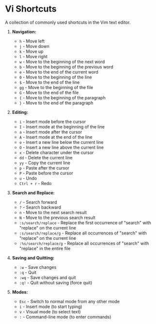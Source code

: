 # Vi Shortcuts

A collection of commonly used shortcuts in the Vim text editor.

1. **Navigation:**
   - `h` - Move left
   - `j` - Move down
   - `k` - Move up
   - `l` - Move right
   - `w` - Move to the beginning of the next word
   - `b` - Move to the beginning of the previous word
   - `e` - Move to the end of the current word
   - `0` - Move to the beginning of the line
   - `$` - Move to the end of the line
   - `gg` - Move to the beginning of the file
   - `G` - Move to the end of the file
   - `{` - Move to the beginning of the paragraph
   - `}` - Move to the end of the paragraph

2. **Editing:**
   - `i` - Insert mode before the cursor
   - `I` - Insert mode at the beginning of the line
   - `a` - Insert mode after the cursor
   - `A` - Insert mode at the end of the line
   - `o` - Insert a new line below the current line
   - `O` - Insert a new line above the current line
   - `x` - Delete character under the cursor
   - `dd` - Delete the current line
   - `yy` - Copy the current line
   - `p` - Paste after the cursor
   - `P` - Paste before the cursor
   - `u` - Undo
   - `Ctrl + r` - Redo

3. **Search and Replace:**
   - `/` - Search forward
   - `?` - Search backward
   - `n` - Move to the next search result
   - `N` - Move to the previous search result
   - `:s/search/replace` - Replace the first occurrence of "search" with "replace" on the current line
   - `:s/search/replace/g` - Replace all occurrences of "search" with "replace" on the current line
   - `:%s/search/replace/g` - Replace all occurrences of "search" with "replace" in the entire file

4. **Saving and Quitting:**
   - `:w` - Save changes
   - `:q` - Quit
   - `:wq` - Save changes and quit
   - `:q!` - Quit without saving (force quit)

5. **Modes:**
   - `Esc` - Switch to normal mode from any other mode
   - `i` - Insert mode (to start typing)
   - `v` - Visual mode (to select text)
   - `:` - Command-line mode (to enter commands)
